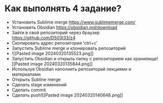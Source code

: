 # Как выполнять 4 задание? #
- Установить Sublime merge https://www.sublimemerge.com/
- Установить Obsidian https://obsidian.md/download
- Зайти в свой репозиторий через браузер https://github.com/D503I33/z4
- Скопировать адрес репозитория 'ctrl+c'
- Запустить Sublime merge и клонировать репозиторий
- ![[Pasted image 20240320135523.png]]
- Запустить Obsidian  и открыть папку с репозиторием как хранилище![[Pasted image 20240320135844.png]]
- Используя Obsidian  наполнить репозиторий лекциями и материалами
- Открыть Subline merge 
- Сделать stage  изменений 
- Сделать commit
- Сделать push![[Pasted image 20240320140648.png]]